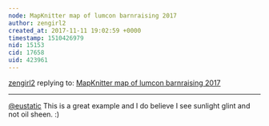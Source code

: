 ```yaml
---
node: MapKnitter map of lumcon barnraising 2017
author: zengirl2
created_at: 2017-11-11 19:02:59 +0000
timestamp: 1510426979
nid: 15153
cid: 17658
uid: 423961
---
```




[zengirl2](../profile/zengirl2) replying to: [MapKnitter map of lumcon barnraising 2017](../notes/eustatic/11-06-2017/mapknitter-map-of-lumcon-barnraising-2017)

----
[@eustatic](/profile/eustatic) This is a great example and I do believe I see sunlight glint and not oil sheen. :)